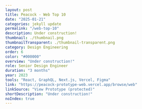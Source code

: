 ```yaml
---
layout: post
title: Peacock - Web Top 10
date: "2025-01-21"
categories: jekyll update
permalink: "/web-top-10"
description: Under construction!
thumbnail: ./thumbnail.png
thumbnailTransparent: ./thumbnail-transparent.png
category: Design Engineering
order: 6
color: "#000000"
overview: "Under construction!"
role: Senior Design Engineer
duration: "3 months"
year: 2023
tools: "React, GraphQL, Next.js, Vercel, Figma"
link: "https://peacock-prototype-web.vercel.app/browse/web"
linkSource: "View Prototype (protected)"
shortDescription: "Under construction!"
noIndex: true
---
```

